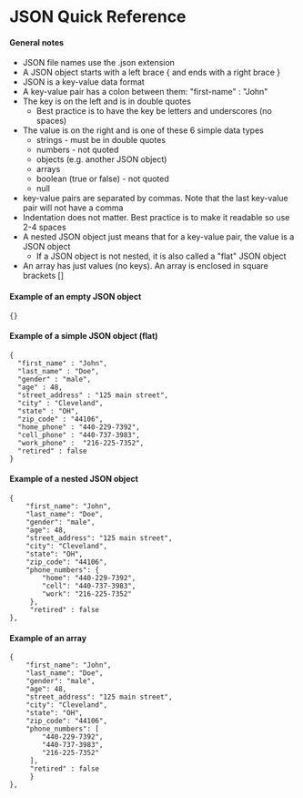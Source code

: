 # JSON Quick Reference

#### General notes
- JSON file names use the .json extension
- A JSON object starts with a left brace { and ends with a right brace }
- JSON is a key-value data format
- A key-value pair has a colon between them: "first-name" : "John"
- The key is on the left and is in double quotes
  - Best practice is to have the key be letters and underscores (no spaces)
- The value is on the right and is one of these 6 simple data types
  - strings - must be in double quotes
  - numbers - not quoted
  - objects (e.g. another JSON object)
  - arrays
  - boolean (true or false) - not quoted
  - null
- key-value pairs are separated by commas.  Note that the last key-value pair will not have a comma
- Indentation does not matter.  Best practice is to make it readable so use 2-4 spaces
- A nested JSON object just means that for a key-value pair, the value is a JSON object
  - If a JSON object is not nested, it is also called a "flat" JSON object
- An array has just values (no keys).  An array is enclosed in square brackets []

#### Example of an empty JSON object
```
{}
```

#### Example of a simple JSON object (flat)

```
{
  "first_name" : "John",
  "last_name" : "Doe",
  "gender" : "male",
  "age" : 48,
  "street_address" : "125 main street",
  "city" : "Cleveland",
  "state" : "OH",
  "zip_code" : "44106",
  "home_phone" : "440-229-7392",
  "cell_phone" : "440-737-3983",
  "work_phone" :  "216-225-7352",
  "retired" : false
}
```

#### Example of a nested JSON object
```
{
    "first_name": "John",
    "last_name": "Doe",
    "gender": "male",
    "age": 48,
    "street_address": "125 main street",
    "city": "Cleveland",
    "state": "OH",
    "zip_code": "44106",
    "phone_numbers": {
        "home": "440-229-7392",
        "cell": "440-737-3983",
        "work": "216-225-7352"
     },
     "retired" : false
},
```

#### Example of an array
```
{
    "first_name": "John",
    "last_name": "Doe",
    "gender": "male",
    "age": 48,
    "street_address": "125 main street",
    "city": "Cleveland",
    "state": "OH",
    "zip_code": "44106",
    "phone_numbers": [
        "440-229-7392",
        "440-737-3983",
        "216-225-7352"
     ],
     "retired" : false
     }
},
```

